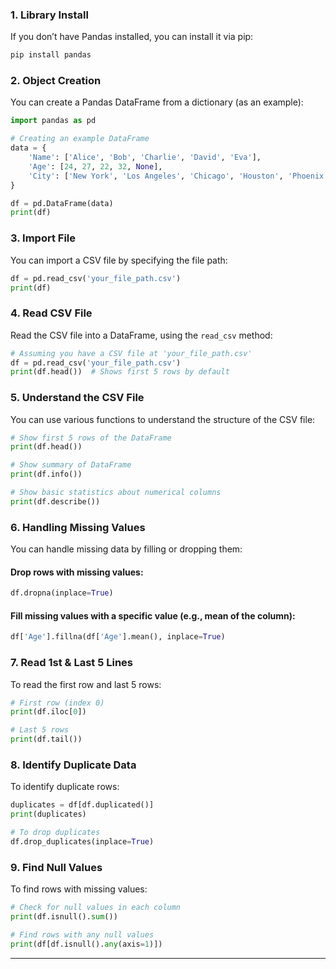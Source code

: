 ### 1. **Library Install**

If you don’t have Pandas installed, you can install it via pip:

```bash
pip install pandas
```

### 2. **Object Creation**

You can create a Pandas DataFrame from a dictionary (as an example):

```python
import pandas as pd

# Creating an example DataFrame
data = {
    'Name': ['Alice', 'Bob', 'Charlie', 'David', 'Eva'],
    'Age': [24, 27, 22, 32, None],
    'City': ['New York', 'Los Angeles', 'Chicago', 'Houston', 'Phoenix']
}

df = pd.DataFrame(data)
print(df)
```

### 3. **Import File**

You can import a CSV file by specifying the file path:

```python
df = pd.read_csv('your_file_path.csv')
print(df)
```

### 4. **Read CSV File**

Read the CSV file into a DataFrame, using the `read_csv` method:

```python
# Assuming you have a CSV file at 'your_file_path.csv'
df = pd.read_csv('your_file_path.csv')
print(df.head())  # Shows first 5 rows by default
```

### 5. **Understand the CSV File**

You can use various functions to understand the structure of the CSV file:

```python
# Show first 5 rows of the DataFrame
print(df.head())

# Show summary of DataFrame
print(df.info())

# Show basic statistics about numerical columns
print(df.describe())
```

### 6. **Handling Missing Values**

You can handle missing data by filling or dropping them:

#### Drop rows with missing values:

```python
df.dropna(inplace=True)
```

#### Fill missing values with a specific value (e.g., mean of the column):

```python
df['Age'].fillna(df['Age'].mean(), inplace=True)
```

### 7. **Read 1st & Last 5 Lines**

To read the first row and last 5 rows:

```python
# First row (index 0)
print(df.iloc[0])

# Last 5 rows
print(df.tail())
```

### 8. **Identify Duplicate Data**

To identify duplicate rows:

```python
duplicates = df[df.duplicated()]
print(duplicates)

# To drop duplicates
df.drop_duplicates(inplace=True)
```

### 9. **Find Null Values**

To find rows with missing values:

```python
# Check for null values in each column
print(df.isnull().sum())

# Find rows with any null values
print(df[df.isnull().any(axis=1)])
```

---
